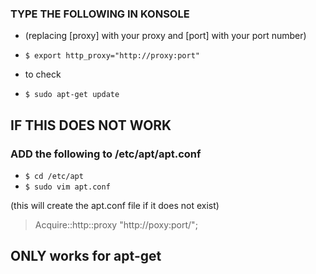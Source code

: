 ### TYPE THE FOLLOWING IN KONSOLE
* (replacing [proxy] with your proxy and [port] with your port number)
- `$ export http_proxy="http://proxy:port"`

* to check
- `$ sudo apt-get update`


## IF THIS DOES NOT WORK
### ADD the following to  /etc/apt/apt.conf 
- `$ cd /etc/apt`
- `$ sudo vim apt.conf`

(this will create the apt.conf file if it does not exist)
> Acquire::http::proxy "http://poxy:port/";

## ONLY works for apt-get
